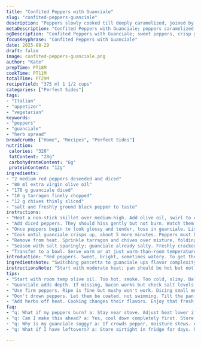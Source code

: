 ```yaml
---
title: "Confited Peppers with Guanciale"
slug: "confited-peppers-guanciale"
description: "Peppers slowly cooked till deeply caramelized, joined by crisped guanciale replacing pancetta for nuanced pork fat flavor. Fresh tarragon and chives introduced instead of parsley for herbal lift. Olive oil gently blistering as peppers soften. Method focuses on controlling heat to avoid bitter burnt edges yet coax max sweetness. Listen for subtle sizzle shifts, watch color deepen from bright red to molten ruby. Drain excess fat but keep just enough for coating. Salt and freshly cracked black pepper finish. Serve warm or just shy of room temperature. Ideal as a rustic spread or alongside crusty bread."
metaDescription: "Confited Peppers with Guanciale; peppers caramelized, guanciale crisped. A rustic spread bursts with flavors. Perfect alongside crusty bread."
ogDescription: "Confited Peppers with Guanciale; sweet peppers, crisp guanciale. Simple yet layered flavors ignite taste buds. Serve warm or at room temperature."
focusKeyphrase: "Confited Peppers with Guanciale"
date: 2025-08-29
draft: false
image: confited-peppers-guanciale.png
author: "Kate"
prepTime: PT18M
cookTime: PT11M
totalTime: PT29M
recipeYield: "375 ml 1 1/2 cups"
categories: ["Perfect Sides"]
tags:
- "Italian"
- "appetizer"
- "vegetarian"
keywords:
- "peppers"
- "guanciale"
- "herb spread"
breadcrumb: ["Home", "Recipes", "Perfect Sides"]
nutrition: 
 calories: "320"
 fatContent: "28g"
 carbohydrateContent: "6g"
 proteinContent: "12g"
ingredients:
- "2 medium red peppers deseeded and diced"
- "80 ml extra virgin olive oil"
- "170 g guanciale diced"
- "10 g tarragon finely chopped"
- "12 g chives thinly sliced"
- "salt and freshly ground black pepper to taste"
instructions:
- "Heat a non-stick skillet over medium-high. Add olive oil, swirl to coat."
- "Add diced peppers. They should hiss gently but not burn. Watch them soften and edges caramelize, about 10 minutes. Maintain moderate heat to coax natural sugars out without charring."
- "Once peppers begin to look glossy and tender, toss in guanciale. Listen for the fat rendering—little crackles like popcorn kernels. Stir often but not aggressively to avoid mush."
- "Cook until guanciale crisps up, about 5 more minutes. Peppers must be jammy, richly browned in places. If fat pools excessively, carefully tilt pan to drain some off but retain a sheen of fat coating peppers."
- "Remove from heat. Sprinkle tarragon and chives over mixture, folding lightly for an even herbal lift without bruising leaves."
- "Season with salt sparingly; guanciale already salty. Freshly cracked pepper added last for bite."
- "Transfer to a bowl. Serve warm or at just warm-than-room temperature. Works well atop toasted focaccia or stirred into farro salad."
introduction: "Red peppers. Sweet, bright, sometimes watery. To get them to shine, low and slow caramelization unlocks deep sugars you don’t see at raw stage. Dicing them small encourages even browning, no bite left raw. Guanciale over pancetta here for a reason—fat renders differently, more complex, less salty punch but way sweeter flavor notes. Tarragon in place of parsley changes profile—licorice hints, soft floral notes, a twist your guests might not peg immediately. Chives replace flat-leaf parsley to keep freshness sharp but less dominant. Oil temp trick—keep it lively enough to sizzle but avoid smoking. Too hot? Peppers blacken and bitter. Too cool? They steam, texture dull. The rhythm of stirring, observing bubbles, smells—your best guide. Wait for the sweet candy smell before adding pork. When guanciale crisps, listen for crackle then remove promptly. Don’t drown peppers in fat; a delicate balance. Salt at end—not before—to avoid pulling too much moisture out. Serve warm. Spread thick. Simplicity with serious layers."
ingredientsNote: "Switching pancetta to guanciale ups flavor complexity, but bacon is an acceptable substitute if guanciale is absent; watch salt accordingly. Use ripe but firm peppers to avoid mushy texture after cooking. Extra virgin olive oil carries the dish, so quality matters but avoid very peppery rather than fruity types that can overwhelm. Chives and tarragon together bring an unusual but accessible flavor profile; parsley and basil can replace if preferred for more classic notes. Don’t over-chop herbs—they lose vibrancy and turn bitter during cooking. Measure oil loosely; you need enough fat to soften peppers but not swimming in oil. Herbs always added off heat to preserve freshness and color."
instructionsNote: "Start with moderate heat; pan should be hot but not smoking. The sizzle of peppers turning translucent with patches of amber is your texture cue. Stir gently, scraping bottom to prevent scorching but avoid breaking peppers down too much. Adding guanciale later ensures it crisps instead of stewing in moisture. If too much fat pools, tilt pan and spoon out excess; this prevents greasy mouthfeel and helps peppers set as they cool. Herbed finish must be done while pan is off heat to keep vibrant and avoid bitter flavor from overcooking delicate leaves. Season last to prevent drying peppers prematurely. Let mixture rest briefly before serving so flavors marry and leftover heat softens pungency of herbs. If you want a smoother texture, press through fine mesh sieve but rough chunks add rustic interest."
tips:
- "Start with room temp olive oil. Too hot, smoke. Too cold, slimy. Balance temp for good sizzle. Listen closely for crackles. Soft sounds mean good browning."
- "Guanciale adds depth. If missing, bacon works but check salt levels. Too salty can ruin balance. Don't overcook that fat. Keep it crisp, not soggy."
- "Use firm peppers. Ripe is fine but mushy won't work. Dicing small means even cooking. Watch your stirring; avoid breaking peppers. And don’t ignore that smell."
- "Don't drown peppers. Let them be coated, not swimming. Tilt the pan if fat pools. A little sheen is fine. Too much fat, greasy texture."
- "Add herbs off heat. Cooking changes their flavors. Enjoy that fresh pop instead of bitterness. Let flavors rest before serving. They marry better if given time."
faq:
- "q: What if my peppers burn? a: Stay near stove. Adjust heat lower if needed. Sizzle should be gentle. Check for dark edges—too much means tough texture."
- "q: Can I make this ahead? a: Yes, cool down completely first. Store in fridge. Reheat gently. Don’t scorch. Fresh herbs last minute keep taste bright."
- "q: Why is my guanciale soggy? a: If crowds pepper, moisture stews. Add it later in cooking. Let fat render without drowning. Crispiness is the goal, remember."
- "q: What if I have leftovers? a: Store airtight in fridge for days. Reheat gently. Mix with pasta or grain salads. Adds depth to those simple dishes."

---
```

